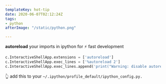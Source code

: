 ```yaml
---
templateKey: hot-tip
date: 2020-06-07T02:12:24Z
tags:
- python
afterImage: "/static/python.png"

---
```

**autoreload** your imports in ipython for ⚡ fast development

``` python
c.InteractiveShellApp.extensions = ['autoreload']
c.InteractiveShellApp.exec_lines = ['%autoreload 2']
c.InteractiveShellApp.exec_lines.append('print("Warning: disable autoreload in ipython_config.py to improve performance.")')
```
👆 add this to your `~/.ipython/profile_default/ipython_config.py.`
